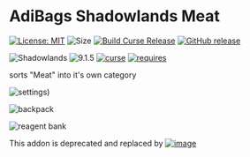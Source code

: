 # AdiBags Shadowlands Meat
[![License: MIT](https://img.shields.io/badge/License-MIT-yellow.svg)](https://opensource.org/licenses/MIT)
![Size](https://img.shields.io/github/repo-size/N6REJ/AdiBags_Shadowlands_Meat) 
[![Build Curse Release](https://github.com/N6REJ/AdiBags_Shadowlands_Meat/actions/workflows/action.yml/badge.svg)](https://github.com/N6REJ/AdiBags_Shadowlands_Meat/actions/workflows/action.yml) 
[![GitHub release](https://img.shields.io/github/release/N6REJ/AdiBags_Shadowlands_Meat.svg)](https://GitHub.com/N6REJ/AdiBags_Shadowlands_Meat/releases/)

![Shadowlands](https://img.shields.io/badge/Supports-Shadowlands-0B68D7)
![9.1.5](https://img.shields.io/badge/Ready_for-9.1.5-darkgreen)
[![curse](https://img.shields.io/badge/Curseforge_Project_ID:-446524-purple)](https://www.curseforge.com/wow/addons/adibags_shadowlands_Meat)
[![requires](https://img.shields.io/badge/Requires-AdiBags-brown)](https://www.curseforge.com/wow/addons/adibags)


sorts  "Meat" into it's own category


![settings](https://user-images.githubusercontent.com/1850089/139585471-e1c52878-0c36-494b-820c-d732315b60c5.png))

![backpack](https://user-images.githubusercontent.com/1850089/139585364-78377ed1-48e6-4c3a-89c6-785b5cf2dec9.png)

![reagent bank](https://user-images.githubusercontent.com/1850089/139585409-343b4d09-16c5-4d45-9eb8-b3b8ab2dfa70.png)


This addon is deprecated and replaced by [![image](https://img.shields.io/badge/AdiBags_Shadowlands_Cooking-0B68D7)](https://www.curseforge.com/wow/addons/adibags-shadowlands-meat)
